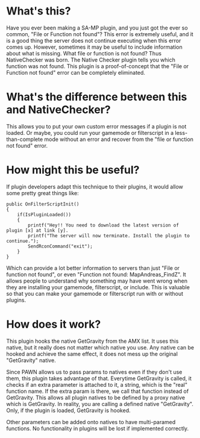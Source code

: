 What's this?
==========
Have you ever been making a SA-MP plugin, and you just got the ever so common, "File or Function not found"? This error is extremely useful, and it is a good thing the server does not continue executing when this error comes up.
However, sometimes it may be useful to include information about what is missing. What file or function is not found? Thus NativeChecker was born. The Native Checker plugin tells you which function was not found. This plugin is a proof-of-concept that the "File or Function not found" error can be completely eliminated.

What's the difference between this and NativeChecker?
==========
This allows you to put your own custom error messages if a plugin is not loaded. Or maybe, you could run your gamemode or filterscript in a less-than-complete mode without an error and recover from the "file or function not found" error.

How might this be useful?
==========
If plugin developers adapt this technique to their plugins, it would allow some pretty great things like:
```
public OnFilterScriptInit()
{
	if(IsPluginLoaded())
	{
		printf("Hey!! You need to download the latest version of plugin [x] at link [y].
		printf("The server will now terminate. Install the plugin to continue.");
		SendRconCommand("exit");
	}
}
```

Which can provide a lot better information to servers than just "File or function not found", or even "Function not found: MapAndreas_FindZ". It allows people to understand why something may have went wrong when they are installing your gamemode, filterscript, or include. This is valuable so that you can make your gamemode or filterscript run with or without plugins.


How does it work?
==========
This plugin hooks the native GetGravity from the AMX list. It uses this native, but it really does not matter which native you use. Any native can be hooked and achieve the same effect, it does not mess up the original "GetGravity" native.

Since PAWN allows us to pass params to natives even if they don't use them, this plugin takes advantage of that. Everytime GetGravity is called, it checks if an extra parameter is attached to it, a string, which is the "real" function name. If the extra param is there, we call that function instead of GetGravity. This allows all plugin natives to be defined by a proxy native which is GetGravity. In reality, you are calling a defined native "GetGravity". Only, if the plugin is loaded, GetGravity is hooked.

Other parameters can be added onto natives to have multi-paramed functions. No functionality in plugins will be lost if implemented correctly.